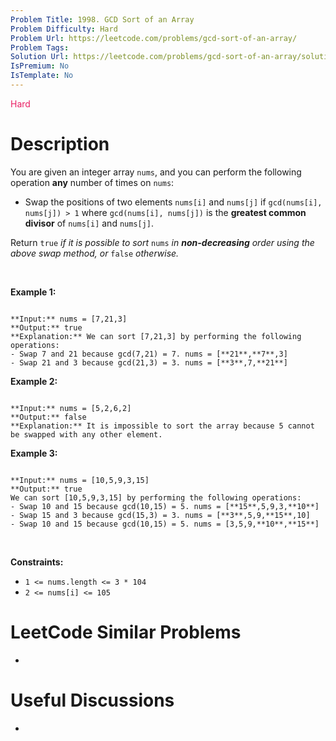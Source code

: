 ```yaml
---
Problem Title: 1998. GCD Sort of an Array
Problem Difficulty: Hard
Problem Url: https://leetcode.com/problems/gcd-sort-of-an-array/
Problem Tags: 
Solution Url: https://leetcode.com/problems/gcd-sort-of-an-array/solution/
IsPremium: No
IsTemplate: No
---
```


<span style="color: rgb(233, 30, 99);">Hard</span>

# Description

You are given an integer array `nums`, and you can perform the following operation **any** number of times on `nums`:


* Swap the positions of two elements `nums[i]` and `nums[j]` if `gcd(nums[i], nums[j]) > 1` where `gcd(nums[i], nums[j])` is the **greatest common divisor** of `nums[i]` and `nums[j]`.


Return `true` *if it is possible to sort* `nums` *in **non-decreasing** order using the above swap method, or* `false` *otherwise.*


 


**Example 1:**



```

**Input:** nums = [7,21,3]
**Output:** true
**Explanation:** We can sort [7,21,3] by performing the following operations:
- Swap 7 and 21 because gcd(7,21) = 7. nums = [**21**,**7**,3]
- Swap 21 and 3 because gcd(21,3) = 3. nums = [**3**,7,**21**]

```

**Example 2:**



```

**Input:** nums = [5,2,6,2]
**Output:** false
**Explanation:** It is impossible to sort the array because 5 cannot be swapped with any other element.

```

**Example 3:**



```

**Input:** nums = [10,5,9,3,15]
**Output:** true
We can sort [10,5,9,3,15] by performing the following operations:
- Swap 10 and 15 because gcd(10,15) = 5. nums = [**15**,5,9,3,**10**]
- Swap 15 and 3 because gcd(15,3) = 3. nums = [**3**,5,9,**15**,10]
- Swap 10 and 15 because gcd(10,15) = 5. nums = [3,5,9,**10**,**15**]

```

 


**Constraints:**


* `1 <= nums.length <= 3 * 104`
* `2 <= nums[i] <= 105`




# LeetCode Similar Problems

- []()

# Useful Discussions

- []()

